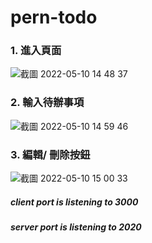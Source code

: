 # pern-todo

### 1. 進入頁面
![截圖 2022-05-10 14 48 37](https://user-images.githubusercontent.com/103977062/167573460-cd06a2b3-48f3-4ceb-8cfd-8d59ddb8561b.png)

### 2. 輸入待辦事項
![截圖 2022-05-10 14 59 46](https://user-images.githubusercontent.com/103977062/167573734-dbb8c84a-394d-49dc-87ad-12d88b63a4f8.png)

### 3. 編輯/ 刪除按鈕
![截圖 2022-05-10 15 00 33](https://user-images.githubusercontent.com/103977062/167574152-6110f105-9e5c-4595-b387-cd7c7d4c7263.png)



##### client port is listening to 3000
##### server port is listening to 2020


